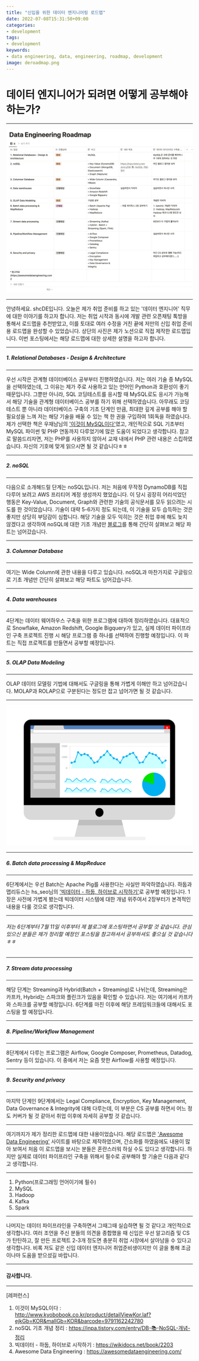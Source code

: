 ```yaml
---
title: "신입을 위한 데이터 엔지니어링 로드맵"
date: 2022-07-08T15:31:50+09:00
categories:
- development
tags:
- development
keywords:
- data engineering, data, engineering, roadmap, development
image: deroadmap.png
---
```


# 데이터 엔지니어가 되려면 어떻게 공부해야 하는가?
_________________________________________________________________________________________________________________________________________________________________________
![deroadmap](https://github.com/shcDE/pictures/blob/main/images_for_blog/deroadmap.png?raw=true)
_________________________________________________________________________________________________________________________________________________________________________

안녕하세요. shcDE입니다. 오늘은 제가 취업 준비를 하고 있는 '데이터 엔지니어' 직무에 대한 이야기를 하고자 합니다. 저는 취업 시작과 동시에 개발 관련 오픈채팅 톡방을 통해서 로드맵을 추천받았고, 이를 토대로 여러 수정을 거친 끝에 저만의 신입 취업 준비용 로드맵을 완성할 수 있었습니다. 상단의 사진은 제가 노션으로 직접 제작한 로드맵입니다. 이번 포스팅에서는 해당 로드맵에 대한 상세한 설명을 하고자 합니다.
_________________________________________________________________________________________________________________________________________________________________________

##### 1. Relational Databases - Design & Architecture
_________________________________________________________________________________________________________________________________________________________________________
우선 시작은 관계형 데이터베이스 공부부터 진행하였습니다. 저는 여러 기술 중 MySQL을 선택하였는데, 그 이유는 제가 주로 사용하고 있는 언어인 Python과 호환성이 좋기 때문입니다. 그뿐만 아니라, SQL 코딩테스트를 응시할 때 MySQL로도 응시가 가능해서 해당 기술을 관계형 데이터베이스 공부를 하기 위해 선택하였습니다. 아무래도 코딩테스트 뿐 아니라 데이터베이스 구축의 기초 단계인 만큼, 최대한 깊게 공부를 해야 할 필요성을 느껴 저는 해당 기술을 배울 수 있는 책 한 권을 구입하여 1회독을 하였습니다. 제가 선택한 책은 우재남님의 ['이것이 MySQL이다'](http://www.kyobobook.co.kr/product/detailViewKor.laf?ejkGb=KOR&mallGb=KOR&barcode=9791162242780)였고, 개인적으로 SQL 기초부터 MySQL 파이썬 및 PHP 연동까지 다루었기에 많은 도움이 되었다고 생각합니다. 참고로 말씀드리자면, 저는 PHP를 사용하지 않아서 교재 내에서 PHP 관련 내용은 스킵하였습니다. 자신의 기호에 맞게 읽으시면 될 것 같습니다ㅎㅎ
_________________________________________________________________________________________________________________________________________________________________________

##### 2. noSQL
_________________________________________________________________________________________________________________________________________________________________________
다음으로 소개해드릴 단계는 noSQL입니다. 저는 처음에 무작정 DynamoDB를 직접 다루어 보려고 AWS 프리티어 계정 생성까지 했었습니다. 이 당시 굉장히 어리석었던 행동은 Key-Value, Document, Graph와 관련한 기술의 공식문서를 모두 읽으려는 시도를 한 것이었습니다. 기술이 대략 5-6가지 정도 되는데, 이 기술을 모두 습득하는 것은 좋지만 상당히 부담감이 심합니다. 해당 기술을 모두 익히는 것은 취업 후에 해도 늦지 않겠다고 생각하여 noSQL에 대한 기초 개념만 [블로그](https://inpa.tistory.com/entry/DB-📚-NoSQL-개념-정리)를 통해 간단히 살펴보고 해당 파트는 넘어갔습니다.

_________________________________________________________________________________________________________________________________________________________________________

##### 3. Columnar Database
_________________________________________________________________________________________________________________________________________________________________________
여기는 Wide Column에 관한 내용을 다루고 있습니다. noSQL과 마찬가지로 구글링으로 기초 개념만 간단히 살펴보고 해당 파트도 넘어갔습니다.

_________________________________________________________________________________________________________________________________________________________________________

##### 4. Data warehouses
_________________________________________________________________________________________________________________________________________________________________________
4단계는 데이터 웨어하우스 구축을 위한 프로그램에 대하여 정리하였습니다. 대표적으로 Snowflake, Amazon Redshift, Google Bigquery가 있고, 실제 데이터 파이프라인 구축 프로젝트 진행 시 해당 프로그램 중 하나를 선택하여 진행할 예정입니다. 이 파트는 직접 프로젝트를 만들면서 공부할 예정입니다.

_________________________________________________________________________________________________________________________________________________________________________

##### 5. OLAP Data Modeling

_________________________________________________________________________________________________________________________________________________________________________
OLAP 데이터 모델링 기법에 대해서도 구글링을 통해 가볍게 이해만 하고 넘어갔습니다. MOLAP과 ROLAP으로 구분된다는 정도만 잡고 넘어가면 될 것 같습니다.

_________________________________________________________________________________________________________________________________________________________________________
![data](https://github.com/shcDE/pictures/blob/main/images_for_blog/analytics-g0dafc43ed_1920.png?raw=true)
_________________________________________________________________________________________________________________________________________________________________________

##### 6. Batch data processing & MapReduce

_________________________________________________________________________________________________________________________________________________________________________
6단계에서는 우선 Batch는 Apache Pig를 사용한다는 사실만 파악하였습니다. 하둡과 맵리듀스는 hs_seo님의 ['빅데이터 - 하둡, 하이브로 시작하기'](https://wikidocs.net/book/2203)로 공부할 예정입니다. 1장은 사전에 가볍게 봤는데 빅데이터 시스템에 대한 개념 위주여서 2장부터가 본격적인 내용을 다룰 것으로 생각합니다.

_________________________________________________________________________________________________________________________________________________________________________
###### 저는 6단계부터 7월 11일 이후부터 제 블로그에 포스팅하면서 공부할 것 같습니다. 관심 있으신 분들은 제가 정리할 예정인 포스팅을 참고하셔서 공부하셔도 좋으실 것 같습니다ㅎㅎ
_________________________________________________________________________________________________________________________________________________________________________

##### 7. Stream data processing

_________________________________________________________________________________________________________________________________________________________________________
해당 단계는 Streaming과 Hybrid(Batch + Streaming)로 나뉘는데, Streaming은 카프카, Hybrid는 스파크와 플린크가 있음을 확인할 수 있습니다. 저는 여기에서 카프카와 스파크를 공부할 예정입니다. 6단계를 마친 이후에 해당 프레임워크들에 대해서도 포스팅을 할 예정입니다.

_________________________________________________________________________________________________________________________________________________________________________

##### 8. Pipeline/Workflow Management

_________________________________________________________________________________________________________________________________________________________________________
8단계에서 다루는 프로그램은 Airflow, Google Composer, Prometheus, Datadog, Sentry 등이 있습니다. 이 중에서 저는 요즘 핫한 Airflow를 사용할 예정입니다.

_________________________________________________________________________________________________________________________________________________________________________

##### 9. Security and privacy

_________________________________________________________________________________________________________________________________________________________________________
마지막 단계인 9단계에서는 Legal Compliance, Encryption, Key Management, Data Governance & Integrity에 대해 다루는데, 이 부분은 CS 공부를 하면서 어느 정도 커버가 될 것 같아서 취업 이후에 자세히 공부할 것 같습니다.

_________________________________________________________________________________________________________________________________________________________________________

여기까지가 제가 정리한 로드맵에 대한 내용이었습니다. 해당 로드맵은 ['Awesome Data Engineering'](https://awesomedataengineering.com/) 사이트를 바탕으로 제작하였으며, 간소화를 하였음에도 내용이 많아 보여서 처음 이 로드맵을 보시는 분들은 혼란스러워 하실 수도 있다고 생각합니다. 하지만 실제로 데이터 파이프라인 구축을 위해서 필수로 공부해야 할 기술은 다음과 같다고 생각합니다.
_________________________________________________________________________________________________________________________________________________________________________
1. Python(프로그래밍 언어이기에 필수)
2. MySQL
3. Hadoop
4. Kafka
5. Spark
_________________________________________________________________________________________________________________________________________________________________________
나머지는 데이터 파이프라인을 구축하면서 그때그때 실습하면 될 것 같다고 개인적으로 생각합니다. 여러 조언을 주신 분들의 의견을 종합했을 때 신입은 우선 알고리즘 및 CS가 탄탄하고, 잘 만든 프로젝트 2-3개 정도면 충분히 취업 시장에서 살아남을 수 있다고 생각합니다. 비록 저도 같은 신입 데이터 엔지니어 취업준비생이지만 이 글을 통해 조금이나마 도움을 받으셨길 바랍니다.
_________________________________________________________________________________________________________________________________________________________________________
#### 감사합니다.
_________________________________________________________________________________________________________________________________________________________________________
[레퍼런스]
1. 이것이 MySQL이다 : http://www.kyobobook.co.kr/product/detailViewKor.laf?ejkGb=KOR&mallGb=KOR&barcode=9791162242780
2. noSQL 기초 개념 정리 : https://inpa.tistory.com/entry/DB-📚-NoSQL-개념-정리
3. 빅데이터 - 하둡, 하이브로 시작하기 : https://wikidocs.net/book/2203
4. Awesome Data Engineering : https://awesomedataengineering.com/